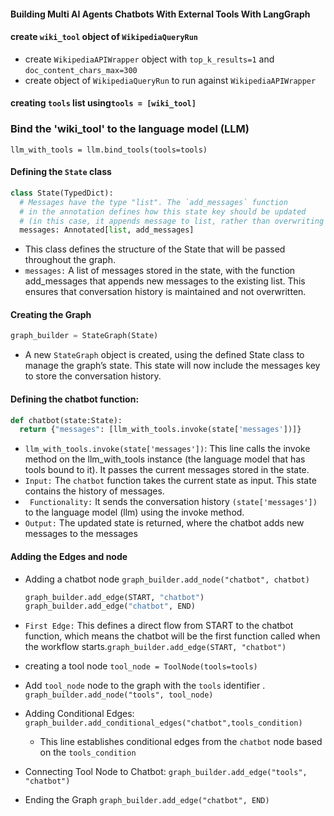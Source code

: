 #### Building Multi AI Agents Chatbots With External Tools With LangGraph

#### create ```wiki_tool``` object of ```WikipediaQueryRun``` 
-   create ```WikipediaAPIWrapper``` object with ```top_k_results=1``` and ```doc_content_chars_max=300```
-   create object of ```WikipediaQueryRun``` to run against ```WikipediaAPIWrapper```
#### creating ```tools``` list using```tools = [wiki_tool]```
### Bind the 'wiki_tool' to the language model (LLM) 
```
llm_with_tools = llm.bind_tools(tools=tools)
```

####  Defining the ```State``` class

```python
class State(TypedDict):
  # Messages have the type "list". The `add_messages` function
  # in the annotation defines how this state key should be updated
  # (in this case, it appends message to list, rather than overwriting them)
  messages: Annotated[list, add_messages]

```
-   This class defines the structure of the State that will be passed throughout the graph.
-   ```messages:``` A list of messages stored in the state, with the function add_messages that appends new messages to the existing list. This ensures that conversation history is maintained and not overwritten.

#### Creating the Graph

```python
graph_builder = StateGraph(State)
```
-   A new ```StateGraph``` object is created, using the defined State class to manage the graph’s state. This state will now include the messages key to store the conversation history.

#### Defining the chatbot function:
```python
def chatbot(state:State):
  return {"messages": [llm_with_tools.invoke(state['messages'])]}

```
-   ```llm_with_tools.invoke(state['messages'])```: This line calls the invoke method on the llm_with_tools instance (the language model that has tools bound to it). It passes the current messages stored in the state.
-   ```Input:``` The ```chatbot``` function takes the current state as input. This state contains the history of messages.
-  ``` Functionality:``` It sends the conversation history ```(state['messages'])``` to the language model (llm) using the invoke method.
-   ```Output:``` The updated state is returned, where the chatbot adds new messages to the messages

#### Adding the Edges and node
-   Adding a chatbot node ```graph_builder.add_node("chatbot", chatbot)```

    ```python
    graph_builder.add_edge(START, "chatbot")
    graph_builder.add_edge("chatbot", END)
    ```
-   ```First Edge:``` This defines a direct flow from START to the chatbot function, which means the chatbot will be the first function called when the workflow starts.```graph_builder.add_edge(START, "chatbot")```
-   creating a tool node ```tool_node = ToolNode(tools=tools)```
-   Add ```tool_node``` node to the graph with the ```tools``` identifier . ```graph_builder.add_node("tools", tool_node)```
-   Adding Conditional Edges: ```graph_builder.add_conditional_edges("chatbot",tools_condition)```
    -   This line establishes conditional edges from the ```chatbot``` node based on the ```tools_condition```
-   Connecting Tool Node to Chatbot: ```graph_builder.add_edge("tools", "chatbot")```
-   Ending the Graph ```graph_builder.add_edge("chatbot", END)```
